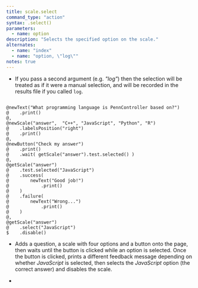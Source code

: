 ```yaml
---
title: scale.select
command_type: "action"
syntax: .select()
parameters:
  - name: option
description: "Selects the specified option on the scale."
alternates:
  - name: "index"
  - name: "option, \"log\""
notes: true
---
```


+ If you pass a second argument (e.g. *"log"*) then the selection will be treated as if it were a manual selection, and will be recorded in the results file if you called `log`.

<!--more-->

<pre><code class="language-diff-javascript diff-highlight try-true">
@newText("What programming language is PennController based on?")
@    .print()
@,
@newScale("answer",  "C++", "JavaScript", "Python", "R")
@    .labelsPosition("right")
@    .print()
@,
@newButton("Check my answer")
@    .print()
@    .wait( getScale("answer").test.selected() )
@,
@getScale("answer")
@    .test.selected("JavaScript")
@    .success(
@        newText("Good job!")
@            .print()
@    )
@    .failure(
@        newText("Wrong...")
@            .print()
@    )
@,
@getScale("answer")
@    .select("JavaScript")
$    .disable()
</code></pre>

+ Adds a question, a scale with four options and a button onto the page, then waits until the button is clicked while an option is selected. Once the button is clicked, prints a different feedback message depending on whether *JavaScript* is selected, then selects the *JavaScript* option (the correct answer) and disables the scale.

+ 		
